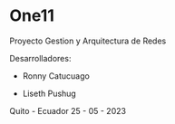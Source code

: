# One11
Proyecto Gestion y Arquitectura de Redes

Desarrolladores:

*  Ronny Catucuago

*  Liseth Pushug

Quito - Ecuador
25 - 05 - 2023 